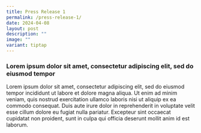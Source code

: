 ```yaml
---
title: Press Release 1
permalink: /press-release-1/
date: 2024-04-08
layout: post
description: ""
image: ""
variant: tiptap
---
```

<h3>Lorem ipsum dolor sit amet, consectetur adipiscing elit, sed do eiusmod tempor </h3>
<p>Lorem ipsum dolor sit amet, consectetur adipiscing elit, sed do eiusmod
tempor incididunt ut labore et dolore magna aliqua. Ut enim ad minim veniam,
quis nostrud exercitation ullamco laboris nisi ut aliquip ex ea commodo
consequat. Duis aute irure dolor in reprehenderit in voluptate velit esse
cillum dolore eu fugiat nulla pariatur. Excepteur sint occaecat cupidatat
non proident, sunt in culpa qui officia deserunt mollit anim id est laborum.</p>